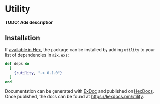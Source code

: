 # Utility

**TODO: Add description**

## Installation

If [available in Hex](https://hex.pm/docs/publish), the package can be installed
by adding `utility` to your list of dependencies in `mix.exs`:

```elixir
def deps do
  [
    {:utility, "~> 0.1.0"}
  ]
end
```

Documentation can be generated with [ExDoc](https://github.com/elixir-lang/ex_doc)
and published on [HexDocs](https://hexdocs.pm). Once published, the docs can
be found at <https://hexdocs.pm/utility>.

